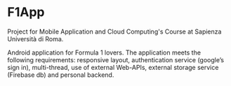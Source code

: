 # F1App

Project for Mobile Application and Cloud Computing's Course at Sapienza Università di Roma.

Android application for Formula 1 lovers. The application meets the following requirements: responsive layout, authentication service (google’s sign in), multi-thread, use of external Web-APIs, external storage service (Firebase db) and personal backend.

